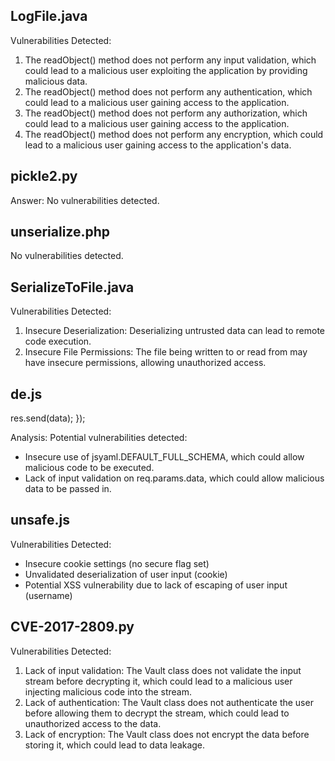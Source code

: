 ## LogFile.java
Vulnerabilities Detected:
1. The readObject() method does not perform any input validation, which could lead to a malicious user exploiting the application by providing malicious data.
2. The readObject() method does not perform any authentication, which could lead to a malicious user gaining access to the application.
3. The readObject() method does not perform any authorization, which could lead to a malicious user gaining access to the application.
4. The readObject() method does not perform any encryption, which could lead to a malicious user gaining access to the application's data.

## pickle2.py
Answer: No vulnerabilities detected.

## unserialize.php
No vulnerabilities detected.

## SerializeToFile.java
Vulnerabilities Detected:
1. Insecure Deserialization: Deserializing untrusted data can lead to remote code execution.
2. Insecure File Permissions: The file being written to or read from may have insecure permissions, allowing unauthorized access.

## de.js
res.send(data);
});

Analysis:
Potential vulnerabilities detected:
- Insecure use of jsyaml.DEFAULT_FULL_SCHEMA, which could allow malicious code to be executed.
- Lack of input validation on req.params.data, which could allow malicious data to be passed in.

## unsafe.js
Vulnerabilities Detected:
- Insecure cookie settings (no secure flag set)
- Unvalidated deserialization of user input (cookie)
- Potential XSS vulnerability due to lack of escaping of user input (username)

## CVE-2017-2809.py
Vulnerabilities Detected:
1. Lack of input validation: The Vault class does not validate the input stream before decrypting it, which could lead to a malicious user injecting malicious code into the stream.
2. Lack of authentication: The Vault class does not authenticate the user before allowing them to decrypt the stream, which could lead to unauthorized access to the data.
3. Lack of encryption: The Vault class does not encrypt the data before storing it, which could lead to data leakage.

